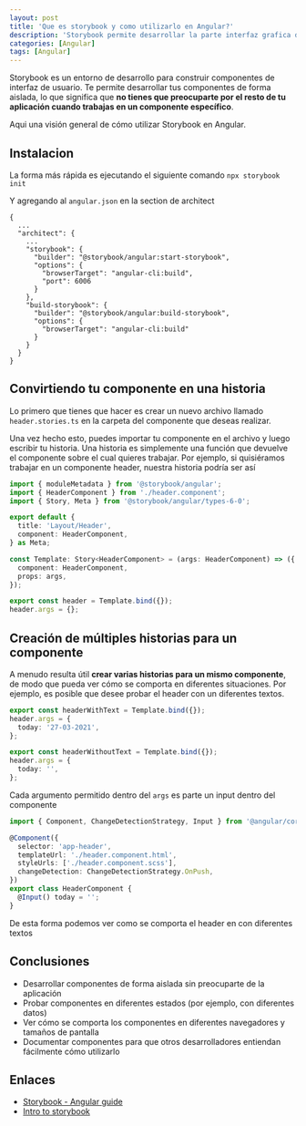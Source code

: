 ```yaml
---
layout: post
title: 'Que es storybook y como utilizarlo en Angular?'
description: 'Storybook permite desarrollar la parte interfaz grafica de manera aislada, aprende como utilizarlo en Angular aqui.'
categories: [Angular]
tags: [Angular]
---
```


Storybook es un entorno de desarrollo para construir componentes de interfaz de usuario. Te permite desarrollar tus componentes de forma aislada, lo que significa que **no tienes que preocuparte por el resto de tu aplicación cuando trabajas en un componente específico**.

Aqui una visión general de cómo utilizar Storybook en Angular.

## Instalacion

La forma más rápida es ejecutando el siguiente comando
`npx storybook init`

Y agregando al `angular.json` en la section de architect

```
{
  ...
  "architect": {
    ...
    "storybook": {
      "builder": "@storybook/angular:start-storybook",
      "options": {
        "browserTarget": "angular-cli:build",
        "port": 6006
      }
    },
    "build-storybook": {
      "builder": "@storybook/angular:build-storybook",
      "options": {
        "browserTarget": "angular-cli:build"
      }
    }
  }
}

```

## Convirtiendo tu componente en una historia

Lo primero que tienes que hacer es crear un nuevo archivo llamado `header.stories.ts` en la carpeta del componente que deseas realizar.

Una vez hecho esto, puedes importar tu componente en el archivo y luego escribir tu historia. Una historia es simplemente una función que devuelve el componente sobre el cual quieres trabajar. Por ejemplo, si quisiéramos trabajar en un componente header, nuestra historia podría ser así

```typescript
import { moduleMetadata } from '@storybook/angular';
import { HeaderComponent } from './header.component';
import { Story, Meta } from '@storybook/angular/types-6-0';

export default {
  title: 'Layout/Header',
  component: HeaderComponent,
} as Meta;

const Template: Story<HeaderComponent> = (args: HeaderComponent) => ({
  component: HeaderComponent,
  props: args,
});

export const header = Template.bind({});
header.args = {};
```

## Creación de múltiples historias para un componente

A menudo resulta útil **crear varias historias para un mismo componente**, de modo que pueda ver cómo se comporta en diferentes situaciones. Por ejemplo, es posible que desee probar el header con un diferentes textos.

```typescript
export const headerWithText = Template.bind({});
header.args = {
  today: '27-03-2021',
};

export const headerWithoutText = Template.bind({});
header.args = {
  today: '',
};
```

Cada argumento permitido dentro del `args` es parte un input dentro del componente

```typescript
import { Component, ChangeDetectionStrategy, Input } from '@angular/core';

@Component({
  selector: 'app-header',
  templateUrl: './header.component.html',
  styleUrls: ['./header.component.scss'],
  changeDetection: ChangeDetectionStrategy.OnPush,
})
export class HeaderComponent {
  @Input() today = '';
}
```

De esta forma podemos ver como se comporta el header en con diferentes textos

## Conclusiones

- Desarrollar componentes de forma aislada sin preocuparte de la aplicación
- Probar componentes en diferentes estados (por ejemplo, con diferentes datos)
- Ver cómo se comporta los componentes en diferentes navegadores y tamaños de pantalla
- Documentar componentes para que otros desarrolladores entiendan fácilmente cómo utilizarlo

## Enlaces

- [Storybook - Angular guide](https://storybook.js.org/docs/guides/guide-angular/)
- [Intro to storybook](https://www.learnstorybook.com/intro-to-storybook/angular/en/get-started/)
